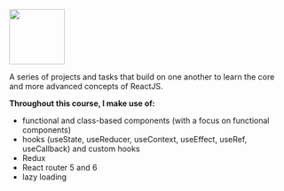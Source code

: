 <img src="https://img.shields.io/badge/React-20232A?style=for-the-badge&logo=react&logoColor=61DAFB" style="width:100px"/>

A series of projects and tasks that build on one another to learn the core and more advanced concepts of ReactJS.

<b>Throughout this course, I make use of:</b>

- functional and class-based components (with a focus on functional components)
- hooks (useState, useReducer, useContext, useEffect, useRef, useCallback) and custom hooks
- Redux
- React router 5 and 6
- lazy loading
